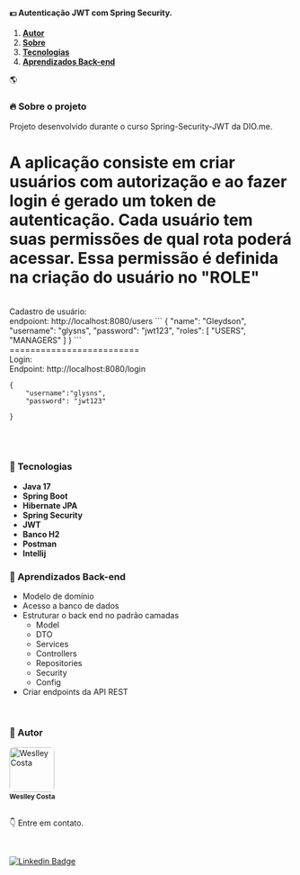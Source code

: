 #### :dollar: Autenticação JWT com Spring Security.

<ol align="left">
<li><strong><a href="#--autor">Autor</a></strong></li>
 <li><strong><a href="#--sobre-o-projeto">Sobre</a></strong></li>
 <li><strong><a href="#--tecnologias">Tecnologias</a></strong></li>
 <li><strong><a href="#--aprendizados-back-end">Aprendizados Back-end</a></strong></li>
</ol>

🌎


### [](https://github.com/weslley-sc/Spring-Security-JWT#--sobre-o-projeto) 🔥 Sobre o projeto

Projeto desenvolvido durante o curso Spring-Security-JWT da <a src="https://web.dio.me">DIO.me</a>.

A aplicação consiste em criar usuários com autorização e ao fazer login é gerado um token de autenticação. Cada usuário tem suas permissões de qual rota poderá acessar. Essa permissão é definida na criação do usuário no "ROLE"
<br/>
=========================
<br/>
Cadastro de usuário:
<br/>
endpoiont: http://localhost:8080/users
```
{
	"name": "Gleydson",
	"username": "glysns",
	"password": "jwt123",
	"roles": [
		"USERS",
		"MANAGERS"
	]
}
```
<br/>
=========================
<br/>
Login:
<br/>
Endpoint: http://localhost:8080/login

```
{
	"username":"glysns",
	"password": "jwt123"
	
}
```



<br />




<br />

### [](https://github.com/weslley-sc/Spring-Security#--tecnologias) 🤖 Tecnologias

- **Java 17**
- **Spring Boot**
- **Hibernate JPA**
- **Spring Security**
- **JWT**
- **Banco H2**
- **Postman**
- **Intellij**

### [](https://github.com/weslley-sc/Spring-Security#--aprendizados-back-end) 🎉 Aprendizados Back-end

- Modelo de domínio
- Acesso a banco de dados
- Estruturar o back end no padrão camadas
  - Model
  - DTO
  - Services
  - Controllers
  - Repositories
  - Security
  - Config
- Criar endpoints da API REST

<br />

### [](https://github.com/weslley-sc/Spring-Security#--autor) 💎 Autor

<a >
 <img style="border-radius: 8px" src="https://avatars.githubusercontent.com/u/86158156?v=4" width="80px;" alt="Weslley Costa"/>
<br />
<sub><strong>Weslley Costa</strong></sub></a>

<br />
<br />

:point_down: Entre em contato.

<br />

[![Linkedin Badge](https://img.shields.io/badge/-LinkedIn-blue?style=for-the-badge&logo=Linkedin&logoColor=white&link=https://www.linkedin.com/in/weslley-da-silva-costa-b8569273/)](https://www.linkedin.com/in/weslley-da-silva-costa-b8569273/)
